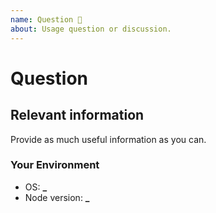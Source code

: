 ```yaml
---
name: Question 🤔
about: Usage question or discussion.
---
```


<!--
  To make it easier for us to help you — please follow the suggested format below.

  Before opening a new issue, please search existing [issues](https://github.com/natterstefan/nodejs-playground/issues).
-->

# Question

## Relevant information

Provide as much useful information as you can.

### Your Environment

- OS: **\_**
- Node version: **\_**
